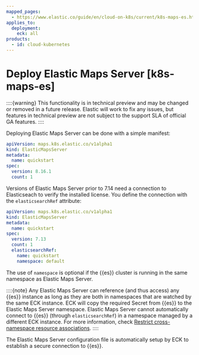 ```yaml
---
mapped_pages:
  - https://www.elastic.co/guide/en/cloud-on-k8s/current/k8s-maps-es.html
applies_to:
  deployment:
    eck: all
products:
  - id: cloud-kubernetes
---
```


# Deploy Elastic Maps Server [k8s-maps-es]

::::{warning} 
This functionality is in technical preview and may be changed or removed in a future release. Elastic will work to fix any issues, but features in technical preview are not subject to the support SLA of official GA features.
::::


Deploying Elastic Maps Server can be done with a simple manifest:

```yaml
apiVersion: maps.k8s.elastic.co/v1alpha1
kind: ElasticMapsServer
metadata:
  name: quickstart
spec:
  version: 8.16.1
  count: 1
```

Versions of Elastic Maps Server prior to 7.14 need a connection to Elasticseach to verify the installed license. You define the connection with the `elasticsearchRef` attribute:

```yaml
apiVersion: maps.k8s.elastic.co/v1alpha1
kind: ElasticMapsServer
metadata:
  name: quickstart
spec:
  version: 7.13
  count: 1
  elasticsearchRef:
    name: quickstart
    namespace: default
```

The use of `namespace` is optional if the {{es}} cluster is running in the same namespace as Elastic Maps Server.

::::{note} 
Any Elastic Maps Server can reference (and thus access) any {{es}} instance as long as they are both in namespaces that are watched by the same ECK instance. ECK will copy the required Secret from {{es}} to the Elastic Maps Server namespace. Elastic Maps Server cannot automatically connect to {{es}} (through `elasticsearchRef`) in a namespace managed by a different ECK instance. For more information, check [Restrict cross-namespace resource associations](restrict-cross-namespace-resource-associations.md).
::::


The Elastic Maps Server configuration file is automatically setup by ECK to establish a secure connection to {{es}}.

